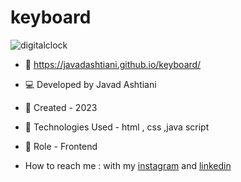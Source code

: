 # keyboard
![digitalclock](https://github.com/javadashtiani/DigitalClock/assets/134012615/6ce7b051-c8db-4445-847a-905c6508609d)
- 🔗 https://javadashtiani.github.io/keyboard/
- 💻 Developed by Javad Ashtiani
- 📆 Created - 2023
- 🔧 Technologies Used - html , css ,java script
- 🧑‍ Role - Frontend

- How to reach me : with my [instagram](https://www.instagram.com/javadashtiani_web/) and [linkedin](https://www.linkedin.com/in/javadashtiani/)
